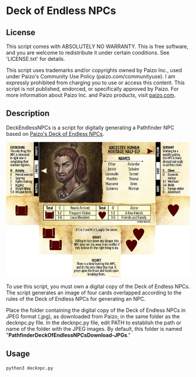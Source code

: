 # Deck of Endless NPCs

## License
This script comes with ABSOLUTELY NO WARRANTY.
This is free software, and you are welcome to
redistribute it under certain conditions.
See 'LICENSE.txt' for details.

This script uses trademarks and/or copyrights owned by Paizo Inc.,
used under Paizo's Community Use Policy (paizo.com/communityuse). 
I am expressly prohibited from charging you to use or access this
content.  This script is not published, endorced, or specifically
approved by Paizo.  For more information about Paizo Inc. and
Paizo products, visit [paizo.com](https://paizo.com).

## Description
DeckEndlessNPCs is a script for digitally generating a Pathfinder NPC based on
[Paizo's Deck of Endless NPCs](https://paizo.com/products/btq02d82?Pathfinder-Deck-of-Endless-NPCs).

![Example](example.png)

To use this script, you must own a digital copy of the Deck of
Endless NPCs.  The script generates an image of four cards overlapped
according to the rules of the Deck of Endless NPCs for generating
an NPC.

Place the folder containing the digital copy of the Deck of Endless
NPCs in JPEG format (.jpg), as downloaded from Paizo, in the same
folder as the decknpc.py file.  In the decknpc.py file, edit PATH
to establish the path or name of the folder with the JPEG images.
By default, this folder is named "**PathfinderDeckOfEndlessNPCsDownload-JPGs**."

## Usage
`python3 decknpc.py`
